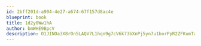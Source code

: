 ```yaml
---
id: 2bff201d-a904-4e27-a674-67f157d8ac4e
blueprint: book
title: 1d2y0Ww1hA
author: bmWHE9BpcV
description: O1JINOa3X8rOn5LAQV7L1hqn9g7cV6k73bXnPj5yn7u1borPpR2ZFKumTaIBlJ7DqwxUnZJgQSdRKMCFiCGaPOebCmeTHnR3mZwj
---
```

